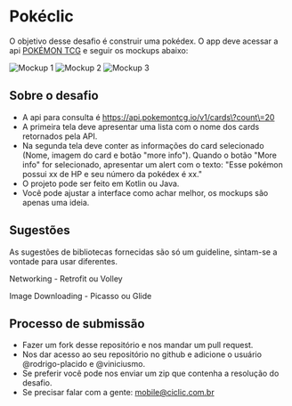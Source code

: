 # Pokéclic

O objetivo desse desafio é construir uma pokédex. O app deve acessar a api  [POKÉMON TCG](https://pokemontcg.io/) e seguir os mockups abaixo:

![Mockup 1](https://image.ibb.co/hFhzX9/mockup_pokemon.png)
![Mockup 2](https://image.ibb.co/b1HNkU/mockup_details.png)
![Mockup 3](https://image.ibb.co/fMd1ep/mockup_alert.png)

## Sobre o desafio

-   A api para consulta é https://api.pokemontcg.io/v1/cards\?count\=20
-   A primeira tela deve apresentar uma lista com o nome dos cards retornados pela API.
-   Na segunda tela deve conter as informações do card selecionado (Nome, imagem do card e botão "more info"). Quando o botão "More info" for selecionado, apresentar um alert com o texto: "Esse pokémon possui xx de HP e seu número da pokédex é xx." 
-   O projeto pode ser feito em Kotlin ou Java.
-   Você pode ajustar a interface como achar melhor, os mockups são apenas uma ideia.

## Sugestões

As sugestões de bibliotecas fornecidas são só um guideline, sintam-se a vontade para usar diferentes.

Networking - Retrofit ou Volley

Image Downloading - Picasso ou Glide  

## Processo de submissão

-   Fazer um fork desse repositório e nos mandar um pull request.
-   Nos dar acesso ao seu repositório no github e adicione o usuário @rodrigo-placido e @viniciusmo.
-   Se preferir você pode nos enviar um zip que contenha a resolução do desafio.
-   Se precisar falar com a gente: mobile@ciclic.com.br
